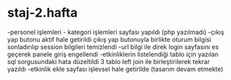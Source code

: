 # staj-2.hafta
-personel işlemleri - kategori işlemleri sayfası yapıldı (php yazılmadı)
-çıkış yap butonu aktif hale getirildi çıkış yap butonuyla birlikte oturum bilgisi sonladırılıp session bilgileri temizlendi
-url bilgi ile direk login sayfasını es geçerek panele giriş engellendi
-etkinliklerin listelendiği tablo için yazılan sql sorgusundaki hata düzeltildi 3 tablo left join ile birleştirilerek tekrar yazıldı
-etkinlik ekle sayfası işlevsel hale getirilde (tasarım devam etmekte)
